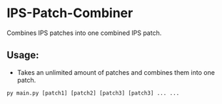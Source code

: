 # IPS-Patch-Combiner
Combines IPS patches into one combined IPS patch.

## Usage:
- Takes an unlimited amount of patches and combines them into one patch.
```
py main.py [patch1] [patch2] [patch3] [patch3] ... ...
```
